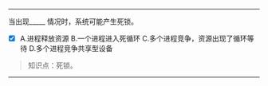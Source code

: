 ---
当出现_____ 情况时，系统可能产生死锁。
- [x] A.进程释放资源 B.一个进程进入死循环 C.多个进程竞争，资源出现了循环等待 D.多个进程竞争共享型设备

> 知识点：死锁。

---